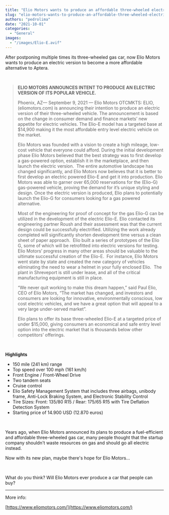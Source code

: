 ```yaml
---
title: "Elio Motors wants to produce an affordable three-wheeled electric car"
slug: "elio-motors-wants-to-produce-an-affordable-three-wheeled-electric-car"
authors: "pedrolima"
date: "2021-10-01"
categories:
  - "General"
images:
  - "/images/Elio-E.avif"
---
```


After postponing multiple times its three-wheeled gas car, now Elio Motors wants to produce an electric version to become a more affordable alternative to Aptera.

 

> **ELIO MOTORS ANNOUNCES INTENT TO PRODUCE AN ELECTRIC VERSION OF ITS POPULAR VEHICLE.**
> 
> Phoenix, AZ— September 9, 2021 — Elio Motors OTCMKTS: ELIO, (eliomotors.com) is announcing their intention to produce an electric version of their three-wheeled vehicle. The announcement is based on the change in consumer demand and finance markets’ new appetite for electric vehicles. The Elio-E model has a targeted base at $14,900 making it the most affordable entry level electric vehicle on the market.
> 
> Elio Motors was founded with a vision to create a high mileage, low-cost vehicle that everyone could afford. During the initial development phase Elio Motors believed that the best strategy was to first develop a gas-powered option, establish it in the marketplace, and then launch the electric version.  The entire automotive landscape has changed significantly, and Elio Motors now believes that it is better to first develop an electric powered Elio-E and get it into production. Elio Motors was able to garner over 65,000 reservations for the (Elio-G) gas-powered vehicle, proving the demand for it’s unique styling and design. Once the electric version is produced, Elio plans to potentially launch the Elio-G for consumers looking for a gas powered alternative.
> 
> Most of the engineering for proof of concept for the gas Elio-G can be utilized in the development of the electric Elio-E. Elio contacted its engineering partner Roush and their assessment was that the current design could be successfully electrified. Utilizing the work already completed will significantly shorten development time versus a clean sheet of paper approach.  Elio built a series of prototypes of the Elio G, some of which will be retrofitted into electric versions for testing. Elio Motors’ progress in many other areas should be valuable to the ultimate successful creation of the Elio-E.  For instance, Elio Motors went state by state and created the new category of vehicles eliminating the need to wear a helmet in your fully enclosed Elio.  The plant in Shreveport is still under lease, and all of the critical manufacturing equipment is still in place.
> 
> “We never quit working to make this dream happen,” said Paul Elio, CEO of Elio Motors, “The market has changed, and investors and consumers are looking for innovative, environmentally conscious, low cost electric vehicles, and we have a great option that will appeal to a very large under-served market”.
> 
> Elio plans to offer its base three-wheeled Elio-E at a targeted price of under $15,000, giving consumers an economical and safe entry level option into the electric market that is thousands below other competitors’ offerings.

 

**Highlights**

- 150 mile (241 km) range
- Top speed over 100 mph (161 km/h)
- Front Engine / Front-Wheel Drive
- Two tandem seats
- Cruise control
- Elio Safety Management System that includes three airbags, unibody frame, Anti-Lock Braking System, and Electronic Stability Control
- Tire Sizes: Front: 135/80 R15 / Rear: 175/65 R15 with Tire Deflation Detection System
- Starting price of 14.900 USD (12.870 euros)

 

Years ago, when Elio Motors announced its plans to produce a fuel-efficient and affordable three-wheeled gas car, many people thought that the startup company shouldn't waste resources on gas and should go all electric instead.

Now with its new plan, maybe there's hope for Elio Motors...

 

What do you think? Will Elio Motors ever produce a car that people can buy?

---

More info:

[https://www.eliomotors.com/](https://www.eliomotors.com/)
